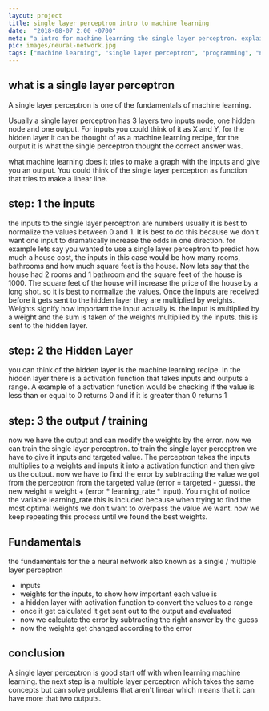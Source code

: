 ```yaml
---
layout: project
title: single layer perceptron intro to machine learning
date:  "2018-08-07 2:00 -0700"
meta: "a intro for machine learning the single layer perceptron. explains how the inputs and hidden are connected and tranfers to the output"
pic: images/neural-network.jpg
tags: ["machine learning", "single layer perceptron", "programming", "neural network"]
---
```


## what is a single layer perceptron

A single layer perceptron is one of the fundamentals of machine learning.

Usually a single layer perceptron has 3 layers two inputs node, one hidden node and one output. For inputs you could think of it as X and Y, for the hidden layer it can be thought of as a machine learning recipe, for the output it is what the single perceptron thought the correct answer was.

what machine learning does it tries to make a graph with the inputs and give you an output. You could think of the single layer perceptron as function that tries to make a linear line.

## step: 1 the inputs

the inputs to the single layer perceptron are numbers usually it is best to normalize the values between 0 and 1. It is best to do this because we don't want one input to dramatically increase the odds in one direction. for example lets say you wanted to use a single layer perceptron to predict how much a house cost, the inputs in this case would be how many rooms, bathrooms and how much square feet is the house. Now lets say that the house had 2 rooms and 1 bathroom and the square feet of the house is 1000. The square feet of the house will increase the price of the house by a long shot. so it is best to normalize the values. Once the inputs are received before it gets sent to the hidden layer they are multiplied by weights. Weights signify how important the input actually is. the input is multiplied by a weight and the sum is taken of the weights multiplied by the inputs. this is sent to the hidden layer.


## step: 2 the Hidden Layer

you can think of the hidden layer is the machine learning recipe. In the hidden layer there is a activation function that takes inputs and outputs a range. A example of a activation function would be checking if the value is less than or equal to 0 returns 0 and if it is greater than 0 returns 1

## step: 3 the output / training

now we have the output and can modify the weights by the error. now we can train the single layer perceptron. to train the single layer perceptron we have to give it inputs and targeted value. The perceptron takes the inputs multiplies to a weights and inputs it into a activation function and then give us the output. now we have to find the error by subtracting the value we got from the perceptron from the targeted value (error = targeted - guess). the new weight = weight + (error * learning_rate * input). You might of notice the variable learning_rate this is included because when trying to find the most optimal weights we don't want to overpass the value we want. now we keep repeating this process until we found the best weights.

## Fundamentals

the fundamentals for the a neural network also known as a single / multiple layer perceptron

  * inputs
  * weights for the inputs, to show how important each value is
  * a hidden layer with activation function to convert the values to a range
  * once it get calculated it get sent out to the output and evaluated
  * now we calculate the error by subtracting the right answer by the guess
  * now the weights get changed according to the error

## conclusion

A single layer perceptron is good start off with when learning machine learning. the next step is a multiple layer perceptron which takes the same concepts but can solve problems that aren't linear which means that it can have more that two outputs.